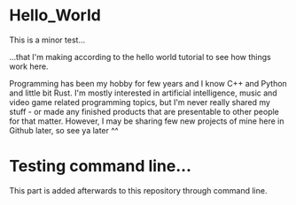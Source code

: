 # Hello_World
This is a minor test...

...that I'm making according to the hello world tutorial to see how things work here.

Programming has been my hobby for few years and I know C++ and Python and little bit Rust.
I'm mostly interested in artificial intelligence, music and video game related programming topics,
but I'm never really shared my stuff - or made any finished products that are presentable to other people for that matter.
However, I may be sharing few new projects of mine here in Github later, so see ya later ^^

# Testing command line...

This part is added afterwards to this repository through command line.
